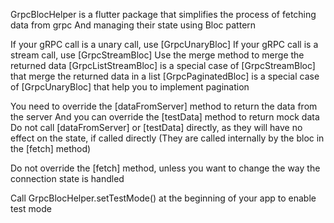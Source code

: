 GrpcBlocHelper is a flutter package that simplifies the process of fetching data from grpc
And managing their state using Bloc pattern

If your gRPC call is a unary call, use [GrpcUnaryBloc]
If your gRPC call is a stream call, use [GrpcStreamBloc]
Use the merge method to merge the returned data
[GrpcListStreamBloc] is a special case of [GrpcStreamBloc] that merge the returned data in a list
[GrpcPaginatedBloc] is a special case of [GrpcUnaryBloc] that help you to implement pagination

You need to override the [dataFromServer] method to return the data from the server
And you can override the [testData] method to return mock data
Do not call [dataFromServer] or [testData] directly, as they will have no effect on the state, if called directly
(They are called internally by the bloc in the [fetch] method)

Do not override the [fetch] method, unless you want to change the way the connection state is handled



Call GrpcBlocHelper.setTestMode() at the beginning of your app to enable test mode